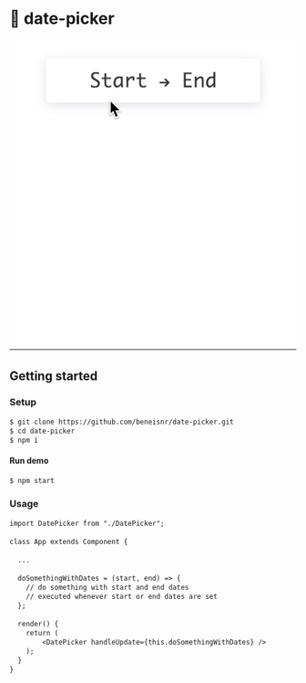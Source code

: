 # :calendar: date-picker
![](date-picker.gif)


## Getting started

### Setup

    $ git clone https://github.com/beneisnr/date-picker.git
    $ cd date-picker
    $ npm i

#### Run demo

    $ npm start
    
### Usage

```
import DatePicker from "./DatePicker";

class App extends Component {

  ...

  doSomethingWithDates = (start, end) => {
    // do something with start and end dates
    // executed whenever start or end dates are set
  };

  render() {
    return (
        <DatePicker handleUpdate={this.doSomethingWithDates} />
    );
  }
}
```
